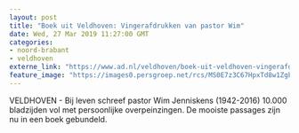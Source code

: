 ```yaml
---
layout: post
title: "Boek uit Veldhoven: Vingerafdrukken van pastor Wim"
date: Wed, 27 Mar 2019 11:27:00 GMT
categories: 
- noord-brabant 
- veldhoven 
externe_link: "https://www.ad.nl/veldhoven/boek-uit-veldhoven-vingerafdrukken-van-pastor-wim~a3bbfd27/"
feature_image: "https://images0.persgroep.net/rcs/MS0E7z3C67HpxTd8w1Zgb5d-qGA/diocontent/144271092/_fitwidth/400/?appId=21791a8992982cd8da851550a453bd7f&quality=0.7"
---
```


VELDHOVEN - Bij leven schreef pastor Wim Jenniskens (1942-2016) 10.000 bladzijden vol met persoonlijke overpeinzingen. De mooiste passages zijn nu in een boek gebundeld.
